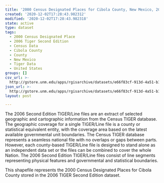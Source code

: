 ```yaml
---
title: '2000 Census Designated Places for Cibola County, New Mexico, 2006se TIGER'
created: '2020-12-02T17:28:43.982312'
modified: '2020-12-02T17:28:43.982318'
state: active
type: dataset
tags:
  - 2000 Census Designated Place
  - 2006 Tiger Second Edition
  - Census Data
  - Cibola County
  - County
  - New Mexico
  - Tiger Data
  - United States
groups: []
csv_url: >-
  http://gstore.unm.edu/apps/rgisarchive/datasets/e66f83cf-913d-4a51-b163-0f81750423f6/tgr2006se_cibo_place00.derived.csv
json_url: >-
  http://gstore.unm.edu/apps/rgisarchive/datasets/e66f83cf-913d-4a51-b163-0f81750423f6/tgr2006se_cibo_place00.derived.json
layout: post

---
```

The 2006 Second Edition TIGER/Line files are an extract of selected geographic and cartographic information from the Census TIGER database.  The geographic coverage for a single TIGER/Line file is a county or statistical equivalent entity, with the coverage area based on the latest available governmental unit boundaries. The Census TIGER database represents a seamless national file with no overlaps or gaps between parts.  However, each county-based TIGER/Line file is designed to stand alone as an independent data set or the files can be combined to cover the whole Nation.  The 2006 Second Edition  TIGER/Line files consist of line segments representing physical features and governmental and statistical boundaries.  

This shapefile represents the 2000 Census Designated Places for Cibola County stored in the 2006 TIGER Second Edition dataset.
